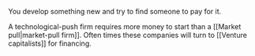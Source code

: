 You develop something new and try to find someone to pay for it.

A technological-push firm requires more money to start than a [[Market pull|market-pull firm]]. Often times these companies will turn to [[Venture capitalists]] for financing.